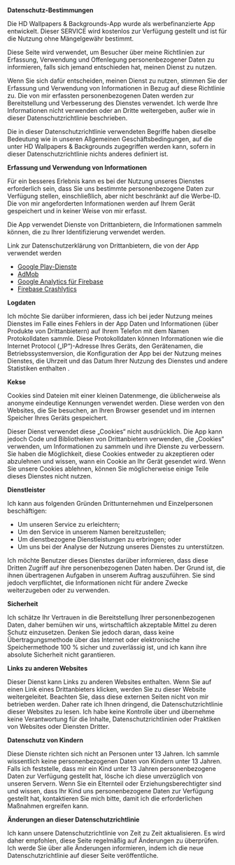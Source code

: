 **Datenschutz-Bestimmungen**

Die HD Wallpapers & Backgrounds-App wurde als werbefinanzierte App entwickelt. Dieser SERVICE wird kostenlos zur Verfügung gestellt und ist für die Nutzung ohne Mängelgewähr bestimmt.

Diese Seite wird verwendet, um Besucher über meine Richtlinien zur Erfassung, Verwendung und Offenlegung personenbezogener Daten zu informieren, falls sich jemand entschieden hat, meinen Dienst zu nutzen.

Wenn Sie sich dafür entscheiden, meinen Dienst zu nutzen, stimmen Sie der Erfassung und Verwendung von Informationen in Bezug auf diese Richtlinie zu. Die von mir erfassten personenbezogenen Daten werden zur Bereitstellung und Verbesserung des Dienstes verwendet. Ich werde Ihre Informationen nicht verwenden oder an Dritte weitergeben, außer wie in dieser Datenschutzrichtlinie beschrieben.

Die in dieser Datenschutzrichtlinie verwendeten Begriffe haben dieselbe Bedeutung wie in unseren Allgemeinen Geschäftsbedingungen, auf die unter HD Wallpapers & Backgrounds zugegriffen werden kann, sofern in dieser Datenschutzrichtlinie nichts anderes definiert ist.

**Erfassung und Verwendung von Informationen**

Für ein besseres Erlebnis kann es bei der Nutzung unseres Dienstes erforderlich sein, dass Sie uns bestimmte personenbezogene Daten zur Verfügung stellen, einschließlich, aber nicht beschränkt auf die Werbe-ID. Die von mir angeforderten Informationen werden auf Ihrem Gerät gespeichert und in keiner Weise von mir erfasst.

Die App verwendet Dienste von Drittanbietern, die Informationen sammeln können, die zu Ihrer Identifizierung verwendet werden.

Link zur Datenschutzerklärung von Drittanbietern, die von der App verwendet werden

* [Google Play-Dienste](https://www.google.com/policies/privacy/)
* [AdMob](https://support.google.com/admob/answer/6128543?hl=de)
* [Google Analytics für Firebase](https://firebase.google.com/policies/analytics)
* [Firebase Crashlytics](https://firebase.google.com/support/privacy/)

**Logdaten**

Ich möchte Sie darüber informieren, dass ich bei jeder Nutzung meines Dienstes im Falle eines Fehlers in der App Daten und Informationen (über Produkte von Drittanbietern) auf Ihrem Telefon mit dem Namen Protokolldaten sammle. Diese Protokolldaten können Informationen wie die Internet Protocol („IP“)-Adresse Ihres Geräts, den Gerätenamen, die Betriebssystemversion, die Konfiguration der App bei der Nutzung meines Dienstes, die Uhrzeit und das Datum Ihrer Nutzung des Dienstes und andere Statistiken enthalten .

**Kekse**

Cookies sind Dateien mit einer kleinen Datenmenge, die üblicherweise als anonyme eindeutige Kennungen verwendet werden. Diese werden von den Websites, die Sie besuchen, an Ihren Browser gesendet und im internen Speicher Ihres Geräts gespeichert.

Dieser Dienst verwendet diese „Cookies“ nicht ausdrücklich. Die App kann jedoch Code und Bibliotheken von Drittanbietern verwenden, die „Cookies“ verwenden, um Informationen zu sammeln und ihre Dienste zu verbessern. Sie haben die Möglichkeit, diese Cookies entweder zu akzeptieren oder abzulehnen und wissen, wann ein Cookie an Ihr Gerät gesendet wird. Wenn Sie unsere Cookies ablehnen, können Sie möglicherweise einige Teile dieses Dienstes nicht nutzen.

**Dienstleister**

Ich kann aus folgenden Gründen Drittunternehmen und Einzelpersonen beschäftigen:

* Um unseren Service zu erleichtern;
* Um den Service in unserem Namen bereitzustellen;
* Um dienstbezogene Dienstleistungen zu erbringen; oder
* Um uns bei der Analyse der Nutzung unseres Dienstes zu unterstützen.

Ich möchte Benutzer dieses Dienstes darüber informieren, dass diese Dritten Zugriff auf ihre personenbezogenen Daten haben. Der Grund ist, die ihnen übertragenen Aufgaben in unserem Auftrag auszuführen. Sie sind jedoch verpflichtet, die Informationen nicht für andere Zwecke weiterzugeben oder zu verwenden.

**Sicherheit**

Ich schätze Ihr Vertrauen in die Bereitstellung Ihrer personenbezogenen Daten, daher bemühen wir uns, wirtschaftlich akzeptable Mittel zu deren Schutz einzusetzen. Denken Sie jedoch daran, dass keine Übertragungsmethode über das Internet oder elektronische Speichermethode 100 % sicher und zuverlässig ist, und ich kann ihre absolute Sicherheit nicht garantieren.

**Links zu anderen Websites**

Dieser Dienst kann Links zu anderen Websites enthalten. Wenn Sie auf einen Link eines Drittanbieters klicken, werden Sie zu dieser Website weitergeleitet. Beachten Sie, dass diese externen Seiten nicht von mir betrieben werden. Daher rate ich Ihnen dringend, die Datenschutzrichtlinie dieser Websites zu lesen. Ich habe keine Kontrolle über und übernehme keine Verantwortung für die Inhalte, Datenschutzrichtlinien oder Praktiken von Websites oder Diensten Dritter.

**Datenschutz von Kindern**

Diese Dienste richten sich nicht an Personen unter 13 Jahren. Ich sammle wissentlich keine personenbezogenen Daten von Kindern unter 13 Jahren. Falls ich feststelle, dass mir ein Kind unter 13 Jahren personenbezogene Daten zur Verfügung gestellt hat, lösche ich diese unverzüglich von unseren Servern. Wenn Sie ein Elternteil oder Erziehungsberechtigter sind und wissen, dass Ihr Kind uns personenbezogene Daten zur Verfügung gestellt hat, kontaktieren Sie mich bitte, damit ich die erforderlichen Maßnahmen ergreifen kann.

**Änderungen an dieser Datenschutzrichtlinie**

Ich kann unsere Datenschutzrichtlinie von Zeit zu Zeit aktualisieren. Es wird daher empfohlen, diese Seite regelmäßig auf Änderungen zu überprüfen. Ich werde Sie über alle Änderungen informieren, indem ich die neue Datenschutzrichtlinie auf dieser Seite veröffentliche.

